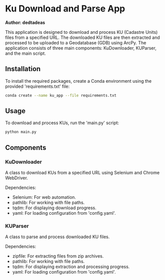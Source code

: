 # Ku Download and Parse App

**Author: dedtadeas**

This application is designed to download and process KU (Cadastre Units) files from a specified URL. The downloaded KU files are then extracted and processed to be uploaded to a Geodatabase (GDB) using ArcPy. The application consists of three main components: KuDownloader, KUParser, and the main script.

## Installation

To install the required packages, create a Conda environment using the provided 'requirements.txt' file:

```bash
conda create --name ku_app --file requirements.txt
```

## Usage

To download and process KUs, run the 'main.py' script:

```bash
python main.py
```

## Components

### KuDownloader

A class to download KUs from a specified URL using Selenium and Chrome WebDriver.

Dependencies:

- Selenium: For web automation.
- pathlib: For working with file paths.
- tqdm: For displaying download progress.
- yaml: For loading configuration from 'config.yaml'.

### KUParser

A class to parse and process downloaded KU files.

Dependencies:

- zipfile: For extracting files from zip archives.
- pathlib: For working with file paths.
- tqdm: For displaying extraction and processing progress.
- yaml: For loading configuration from 'config.yaml'.
```
